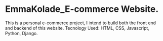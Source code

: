 # EmmaKolade_E-commerce Website.
This is a personal e-commerce project, I intend to build both the front end and backend of this website.
Tecnology Used: HTML, CSS, Javascript, Python, Django. 
